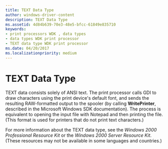 ```yaml
---
title: TEXT Data Type
author: windows-driver-content
description: TEXT Data Type
ms.assetid: 4d84b639-70e3-48e5-bfcc-61849e835710
keywords:
- print processors WDK , data types
- data types WDK print processor
- TEXT data type WDK print processor
ms.date: 04/20/2017
ms.localizationpriority: medium
---
```


# TEXT Data Type





TEXT data consists solely of ANSI text. The print processor calls GDI to draw characters using the print device's default font, and sends the resulting RAW-formatted output to the spooler (by calling **WritePrinter**, described in the Microsoft Windows SDK documentation). The process is equivalent to opening the input file with Notepad and then printing the file. (This format is used for printers that do not print text characters.)

For more information about the TEXT data type, see the *Windows 2000 Professional Resource Kit* or the *Windows 2000 Server Resource Kit*. (These resources may not be available in some languages and countries.)

 

 




